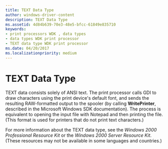 ```yaml
---
title: TEXT Data Type
author: windows-driver-content
description: TEXT Data Type
ms.assetid: 4d84b639-70e3-48e5-bfcc-61849e835710
keywords:
- print processors WDK , data types
- data types WDK print processor
- TEXT data type WDK print processor
ms.date: 04/20/2017
ms.localizationpriority: medium
---
```


# TEXT Data Type





TEXT data consists solely of ANSI text. The print processor calls GDI to draw characters using the print device's default font, and sends the resulting RAW-formatted output to the spooler (by calling **WritePrinter**, described in the Microsoft Windows SDK documentation). The process is equivalent to opening the input file with Notepad and then printing the file. (This format is used for printers that do not print text characters.)

For more information about the TEXT data type, see the *Windows 2000 Professional Resource Kit* or the *Windows 2000 Server Resource Kit*. (These resources may not be available in some languages and countries.)

 

 




